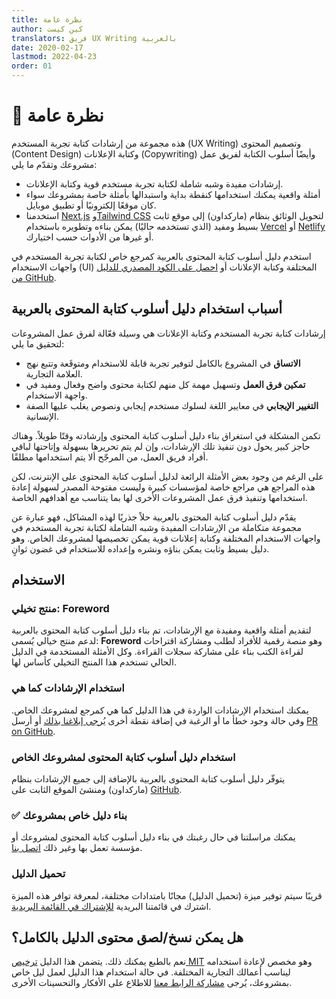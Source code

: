 ```yaml
---
title: نظرة عامة
author: كين كيست
translators: فريق UX Writing بالعربية
date: 2020-02-17
lastmod: 2022-04-23
order: 01
---
```


# 👀 نظرة عامة

هذه مجموعة من إرشادات كتابة تجربة المستخدم (UX Writing) وتصميم المحتوى (Content Design) وكتابة الإعلانات (Copywriting) وأيضًا أسلوب الكتابة لفريق عمل مشروعك وتقدّم ما يلي:

- إرشادات مفيدة وشبه شاملة لكتابة تجربة مستخدم قوية وكتابة الإعلانات.
- أمثلة واقعية يمكنك استخدامها كنقطة بداية واستبدالها بأمثلة خاصة بمشروعك سواء كان موقعًا إلكترونيًا أو تطبيق موبايل.
- استخدمنا [Next.js](https://nextjs.org/) و[Tailwind CSS](https://tailwindcss.com/) لتحويل الوثائق بنظام (ماركداون) إلى موقع ثابت بسيط ومفيد (الذي تستخدمه حاليًا) يمكن بناءه وتطويره باستخدام [Vercel](https://vercel.co) أو [Netlify](https://netlify.com) أو غيرها من الأدوات حسب اختيارك.

استخدم دليل أسلوب كتابة المحتوى بالعربية كمرجع خاص لكتابة تجربة المستخدم في واجهات الاستخدام (UI) المختلفة وكتابة الإعلانات أو [احصل على الكود المصدري للدليل من GitHub](https://github.com/UX-Writing/Content-Style-Guide-in-Arabic/).

## أسباب استخدام دليل أسلوب كتابة المحتوى بالعربية

إرشادات كتابة تجربة المستخدم وكتابة الإعلانات هي وسيلة فعّالة لفرق عمل المشروعات لتحقيق ما يلي:

- **الاتساق** في المشروع بالكامل لتوفير تجربة قابلة للاستخدام ومتوقَعة وتتبع نهج العلامة التجارية.
- **تمكين فرق العمل** وتسهيل مهمة كل منهم لكتابة محتوى واضح وفعال ومفيد في واجهة الاستخدام.
- **التغيير الإيجابي** في معايير اللغة لسلوك مستخدم إيجابي ونصوص يغلب عليها الصفة الإنسانية.

تكمن المشكلة في استغراق بناء دليل أسلوب كتابة المحتوى وإرشادته وقتًا طويلاً. وهناك حاجز كبير يحول دون تنفيذ تلك الإرشادات، وإن لم يتم تحريرها بسهولة وإتاحتها لباقي أفراد فريق العمل، من المرجّح ألا يتم استخدامها مطلقًا.

على الرغم من وجود بعض الأمثلة الرائعة لدليل أسلوب كتابة المحتوى على الإنترنت، لكن هذه المراجع هي مراجع خاصة لمؤسسات كبيرة وليست مفتوحة المصدر لسهولة إعادة استخدامها وتنفيذ فرق عمل المشروعات الأخرى لها بما يتناسب مع أهدافهم الخاصة.

يقدّم دليل أسلوب كتابة المحتوى بالعربية حلاً جذريًا لهذه المشاكل، فهو عبارة عن مجموعة متكاملة من الإرشادات المفيدة وشبه الشاملة لكتابة تجربة المستخدم في واجهات الاستخدام المختلفة وكتابة إعلانات قوية يمكن تخصيصها لمشروعك الخاص. وهو دليل بسيط وثابت يمكن بناؤه ونشره وإعداده للاستخدام في غضون ثوانٍ.

## الاستخدام

### منتج تخيلي: Foreword

لتقديم أمثلة واقعية ومفيدة مع الإرشادات، تم بناء دليل أسلوب كتابة المحتوى بالعربية لدعم منتج خيالي يُسمى: **Foreword** وهو منصة رقمية للأفراد لطلب ومشاركة اقتراحات لقراءة الكتب بناء على مشاركة سجلات القراءة. وكل الأمثلة المستخدمة في الدليل الحالي تستخدم هذا المنتج التخيلي كأساس لها.

### استخدام الإرشادات كما هي

يمكنك استخدام الإرشادات الواردة في هذا الدليل كما هي كمرجع لمشروعك الخاص. وفي حالة وجود خطأ ما أو الرغبة في إضافة نقطة أخرى [يُرجى إبلاغنا بذلك](mailto:info@uxwritingar.com) أو أرسل [PR on GitHub](https://github.com/UX-Writing/Content-Style-Guide-in-Arabic/).

### استخدام دليل أسلوب كتابة المحتوى لمشروعك الخاص

يتوفّر دليل أسلوب كتابة المحتوى بالعربية بالإضافة إلى جميع الإرشادات بنظام (ماركداون) ومنشئ الموقع الثابت على [ GitHub](https://github.com/UX-Writing/Content-Style-Guide-in-Arabic/).

### ✅ بناء دليل خاص بمشروعك

يمكنك مراسلتنا في حال رغبتك في بناء دليل أسلوب كتابة المحتوى لمشروعك أو مؤسسة تعمل بها وغير ذلك [اتصل بنا](https://uxwritingar.com/contact-us).

### تحميل الدليل

قريبًا سيتم توفير ميزة (تحميل الدليل) مجانًا بامتدادات مختلفة، لمعرفة توافر هذه الميزة اشترك في قائمتنا البريدية [للإشتراك في القائمة البريدية](https://gohodhod.com/@UXWriting).

## هل يمكن نسخ/لصق محتوى الدليل بالكامل؟

نعم بالطبع يمكنك ذلك. يتضمن هذا الدليل [ترخيص MIT](https://github.com/quinnkeast/product-language-framework/blob/master/LICENSE) وهو مخصص لإعادة استخدامه ليناسب أعمالك التجارية المختلفة. في حالة استخدام هذا الدليل لعمل ليل خاص بمشروعك، يُرجى [مشاركة الرابط معنا](mailto:info@uxwritingar.com) للاطلاع على الأفكار والتحسينات الأخرى.
